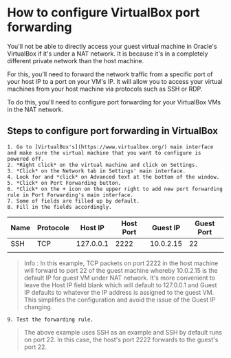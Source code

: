 # How to configure VirtualBox port forwarding
You'll not be able to directly access your guest virtual machine in
Oracle's VirtualBox if it's under a NAT network. It is because it's in a
completely different private network than the host machine.

For this, you'll need to forward the network traffic from a specific
port of your host IP to a port on your VM's IP. It will allow you to
access your virtual machines from your host machine via protocols
such as SSH or RDP.

To do this, you'll need to configure port forwarding for your
VirtualBox VMs in the NAT network.

## Steps to configure port forwarding in VirtualBox

    1. Go to [VirtualBox's](https://www.virtualbox.org/) main interface and make sure the virtual machine that you want to configure is powered off.
    2. *Right click* on the virtual machine and click on Settings.
    3. *Click* on the Network tab in Settings' main interface.
    4. Look for and *click* on Advanced text at the bottom of the window.
    5. *Click* on Port Forwarding button.
    6. *Click* on the + icon on the upper right to add new port forwarding rule in Port Forwarding's main interface.
    7. Some of fields are filled up by default.
    8. Fill in the fields accordingly.

| Name | Protocole | Host IP   | Host Port | Guest IP  | Guest Port |
|------|-----------|-----------|-----------|-----------|------------|
| SSH  | TCP       | 127.0.0.1 | 2222      | 10.0.2.15 | 22         |
|      |           |           |           |           |            |

> Info :
> In this example, TCP packets on port 2222 in the host machine will forward to port 22 of the guest machine whereby 10.0.2.15 is the default IP for guest VM under NAT network.
> It's more convenient to leave the Host IP field blank which will default to 127.0.0.1 and Guest IP defaults to whatever the IP address is assigned to the guest VM. This simplifies the configuration and avoid the issue of the Guest IP changing.

    9. Test the forwarding rule.

> The above example uses SSH as an example and SSH by default runs on port 22. In this case, the host's port 2222 forwards to the guest's port 22.
